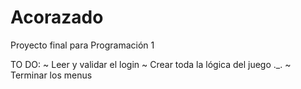 # Acorazado
Proyecto final para Programación 1

TO DO:
~ Leer y validar el login
~ Crear toda la lógica del juego ._.
~ Terminar los menus
